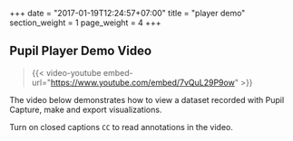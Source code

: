 +++
date = "2017-01-19T12:24:57+07:00"
title = "player demo"
section_weight = 1
page_weight = 4
+++

## Pupil Player Demo Video

> {{< video-youtube embed-url="https://www.youtube.com/embed/7vQuL29P9ow" >}}

The video below demonstrates how to view a dataset recorded with Pupil Capture, make and export visualizations.

Turn on closed captions `CC` to read annotations in the video.